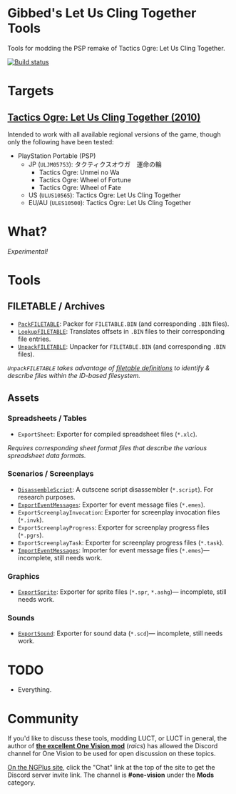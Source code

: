 # Gibbed's Let Us Cling Together Tools

Tools for modding the PSP remake of Tactics Ogre: Let Us Cling Together.

[![Build status](https://ci.appveyor.com/api/projects/status/9cl2i5x0j2rlwgih/branch/main?svg=true)](https://ci.appveyor.com/project/gibbed/gibbed-letusclingtogether/branch/main)

# Targets

## [Tactics Ogre: Let Us Cling Together (2010)](https://en.wikipedia.org/wiki/Tactics_Ogre%3A_Let_Us_Cling_Together_%282010_video_game%29)

Intended to work with all available regional versions of the game, though only the following have been tested:

* PlayStation Portable (PSP)
    * JP (`ULJM05753`): タクティクスオウガ　運命の輪
        * Tactics Ogre: Unmei no Wa
        * Tactics Ogre: Wheel of Fortune
        * Tactics Ogre: Wheel of Fate
    * US (`ULUS10565`): Tactics Ogre: Let Us Cling Together
    * EU/AU (`ULES10500`): Tactics Ogre: Let Us Cling Together

# What?

*Experimental!*

# Tools

## FILETABLE / Archives

* [`PackFILETABLE`](projects/Gibbed.LetUsClingTogether.PackFILETABLE): Packer for `FILETABLE.BIN` (and corresponding `.BIN` files).
* [`LookupFILETABLE`](projects/Gibbed.LetUsClingTogether.LookupFILETABLE): Translates offsets in `.BIN` files to their corresponding file entries.
* [`UnpackFILETABLE`](projects/Gibbed.LetUsClingTogether.UnpackFILETABLE): Unpacker for `FILETABLE.BIN` (and corresponding `.BIN` files).

_`UnpackFILETABLE` takes advantage of [filetable definitions](configs/filetables) to identify & describe files within the ID-based filesystem._

## Assets

### Spreadsheets / Tables

* `ExportSheet`: Exporter for compiled spreadsheet files (`*.xlc`).

_Requires corresponding sheet format files that describe the various spreadsheet data formats._

### Scenarios / Screenplays

* [`DisassembleScript`](projects/Gibbed.LetUsClingTogether.DisassembleScript): A cutscene script disassembler (`*.script`). For research purposes.
* [`ExportEventMessages`](projects/Gibbed.LetUsClingTogether.ExportEventMessages): Exporter for event message files (`*.emes`).
* `ExportScreenplayInvocation`: Exporter for screenplay invocation files (`*.invk`).
* `ExportScreenplayProgress`: Exporter for screenplay progress files (`*.pgrs`).
* `ExportScreenplayTask`: Exporter for screenplay progress files (`*.task`).
* [`ImportEventMessages`](projects/Gibbed.LetUsClingTogether.ImportEventMessages): Importer for event message files (`*.emes`)— incomplete, still needs work.

### Graphics

* [`ExportSprite`](projects/Gibbed.LetUsClingTogether.ExportSprite): Exporter for sprite files (`*.spr`, `*.ashg`)— incomplete, still needs work.

### Sounds

* [`ExportSound`](projects/Gibbed.LetUsClingTogether.ExportSound): Exporter for sound data (`*.scd`)— incomplete, still needs work.

# TODO

* Everything.

# Community

If you'd like to discuss these tools, modding LUCT, or LUCT in general, the author of **[the excellent One Vision mod](http://ngplus.net/index.php?/files/file/43-tactics-ogre-one-vision/)** (*raics*) has allowed the Discord channel for One Vision to be used for open discussion on these topics.

[On the NGPlus site](http://ngplus.net/), click the "Chat" link at the top of the site to get the Discord server invite link. The channel is **#one-vision** under the **Mods** category.
